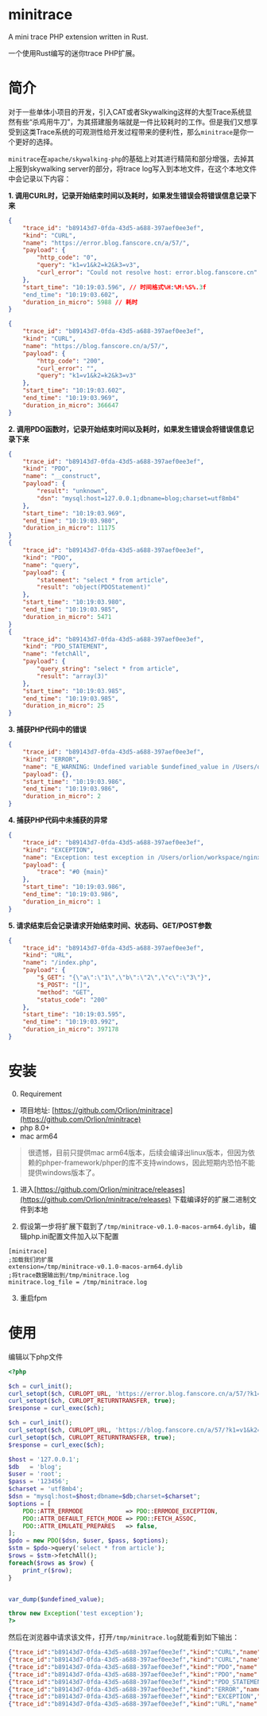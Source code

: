# minitrace

A mini trace PHP extension written in Rust.

一个使用Rust编写的迷你trace PHP扩展。

# 简介

对于一些单体小项目的开发，引入CAT或者Skywalking这样的大型Trace系统显然有些“杀鸡用牛刀”，为其搭建服务端就是一件比较耗时的工作。但是我们又想享受到这类Trace系统的可观测性给开发过程带来的便利性，那么`minitrace`是你一个更好的选择。

`minitrace`在`apache/skywalking-php`的基础上对其进行精简和部分增强，去掉其上报到skywalking server的部分，将trace log写入到本地文件，在这个本地文件中会记录以下内容：

**1. 调用CURL时，记录开始结束时间以及耗时，如果发生错误会将错误信息记录下来**
```json
{
	"trace_id": "b89143d7-0fda-43d5-a688-397aef0ee3ef",
	"kind": "CURL",
	"name": "https://error.blog.fanscore.cn/a/57/",
	"payload": {
		"http_code": "0",
		"query": "k1=v1&k2=k2&k3=v3",
		"curl_error": "Could not resolve host: error.blog.fanscore.cn"
	},
	"start_time": "10:19:03.596", // 时间格式%H:%M:%S%.3f
	"end_time": "10:19:03.602",
	"duration_in_micro": 5988 // 耗时
}

{
	"trace_id": "b89143d7-0fda-43d5-a688-397aef0ee3ef",
	"kind": "CURL",
	"name": "https://blog.fanscore.cn/a/57/",
	"payload": {
		"http_code": "200",
		"curl_error": "",
		"query": "k1=v1&k2=k2&k3=v3"
	},
	"start_time": "10:19:03.602",
	"end_time": "10:19:03.969",
	"duration_in_micro": 366647
}
```
**2. 调用PDO函数时，记录开始结束时间以及耗时，如果发生错误会将错误信息记录下来**
```json
{
	"trace_id": "b89143d7-0fda-43d5-a688-397aef0ee3ef",
	"kind": "PDO",
	"name": "__construct",
	"payload": {
		"result": "unknown",
		"dsn": "mysql:host=127.0.0.1;dbname=blog;charset=utf8mb4"
	},
	"start_time": "10:19:03.969",
	"end_time": "10:19:03.980",
	"duration_in_micro": 11175
}
{
	"trace_id": "b89143d7-0fda-43d5-a688-397aef0ee3ef",
	"kind": "PDO",
	"name": "query",
	"payload": {
		"statement": "select * from article",
		"result": "object(PDOStatement)"
	},
	"start_time": "10:19:03.980",
	"end_time": "10:19:03.985",
	"duration_in_micro": 5471
}
{
	"trace_id": "b89143d7-0fda-43d5-a688-397aef0ee3ef",
	"kind": "PDO_STATEMENT",
	"name": "fetchAll",
	"payload": {
		"query_string": "select * from article",
		"result": "array(3)"
	},
	"start_time": "10:19:03.985",
	"end_time": "10:19:03.985",
	"duration_in_micro": 25
}
```
**3. 捕获PHP代码中的错误**
```json
{
	"trace_id": "b89143d7-0fda-43d5-a688-397aef0ee3ef",
	"kind": "ERROR",
	"name": "E_WARNING: Undefined variable $undefined_value in /Users/orlion/workspace/nginx/www/ptrace/index.php on line 32",
	"payload": {},
	"start_time": "10:19:03.986",
	"end_time": "10:19:03.986",
	"duration_in_micro": 2
}
```
**4. 捕获PHP代码中未捕获的异常**
```json
{
	"trace_id": "b89143d7-0fda-43d5-a688-397aef0ee3ef",
	"kind": "EXCEPTION",
	"name": "Exception: test exception in /Users/orlion/workspace/nginx/www/ptrace/index.php on line 34",
	"payload": {
		"trace": "#0 {main}"
	},
	"start_time": "10:19:03.986",
	"end_time": "10:19:03.986",
	"duration_in_micro": 1
}
```
**5. 请求结束后会记录请求开始结束时间、状态码、GET/POST参数**
```json
{
	"trace_id": "b89143d7-0fda-43d5-a688-397aef0ee3ef",
	"kind": "URL",
	"name": "/index.php",
	"payload": {
		"$_GET": "{\"a\":\"1\",\"b\":\"2\",\"c\":\"3\"}",
		"$_POST": "[]",
		"method": "GET",
		"status_code": "200"
	},
	"start_time": "10:19:03.595",
	"end_time": "10:19:03.992",
	"duration_in_micro": 397178
}
```

# 安装
0. Requirement
* 项目地址: [https://github.com/Orlion/minitrace](https://github.com/Orlion/minitrace)
* php 8.0+
* mac arm64

> 很遗憾，目前只提供mac arm64版本，后续会编译出linux版本，但因为依赖的phper-framework/phper的库不支持windows，因此短期内恐怕不能提供windows版本了。

1. 进入[https://github.com/Orlion/minitrace/releases](https://github.com/Orlion/minitrace/releases) 下载编译好的扩展二进制文件到本地

2. 假设第一步将扩展下载到了`/tmp/minitrace-v0.1.0-macos-arm64.dylib`，编辑php.ini配置文件加入以下配置
```
[minitrace]
;加载我们的扩展
extension=/tmp/minitrace-v0.1.0-macos-arm64.dylib
;将trace数据输出到/tmp/minitrace.log
minitrace.log_file = /tmp/minitrace.log
```
3. 重启fpm

# 使用
编辑以下php文件
```PHP
<?php

$ch = curl_init();
curl_setopt($ch, CURLOPT_URL, 'https://error.blog.fanscore.cn/a/57/?k1=v1&k2=k2&k3=v3#aaa');
curl_setopt($ch, CURLOPT_RETURNTRANSFER, true);
$response = curl_exec($ch);

$ch = curl_init();
curl_setopt($ch, CURLOPT_URL, 'https://blog.fanscore.cn/a/57/?k1=v1&k2=k2&k3=v3#aaa');
curl_setopt($ch, CURLOPT_RETURNTRANSFER, true);
$response = curl_exec($ch);

$host = '127.0.0.1';
$db   = 'blog';
$user = 'root';
$pass = '123456';
$charset = 'utf8mb4';
$dsn = "mysql:host=$host;dbname=$db;charset=$charset";
$options = [
    PDO::ATTR_ERRMODE            => PDO::ERRMODE_EXCEPTION,
    PDO::ATTR_DEFAULT_FETCH_MODE => PDO::FETCH_ASSOC,
    PDO::ATTR_EMULATE_PREPARES   => false,
];
$pdo = new PDO($dsn, $user, $pass, $options);
$stm = $pdo->query('select * from article');
$rows = $stm->fetchAll();
foreach($rows as $row) {
    print_r($row);
}


var_dump($undefined_value);

throw new Exception('test exception');
?>
```
然后在浏览器中请求该文件，打开`/tmp/minitrace.log`就能看到如下输出：
```json
{"trace_id":"b89143d7-0fda-43d5-a688-397aef0ee3ef","kind":"CURL","name":"https://error.blog.fanscore.cn/a/57/","payload":{"http_code":"0","query":"k1=v1&k2=k2&k3=v3","curl_error":"Could not resolve host: error.blog.fanscore.cn"},"start_time":"10:19:03.596","end_time":"10:19:03.602","duration_in_micro":5988}
{"trace_id":"b89143d7-0fda-43d5-a688-397aef0ee3ef","kind":"CURL","name":"https://blog.fanscore.cn/a/57/","payload":{"http_code":"200","curl_error":"","query":"k1=v1&k2=k2&k3=v3"},"start_time":"10:19:03.602","end_time":"10:19:03.969","duration_in_micro":366647}
{"trace_id":"b89143d7-0fda-43d5-a688-397aef0ee3ef","kind":"PDO","name":"__construct","payload":{"result":"unknown","dsn":"mysql:host=127.0.0.1;dbname=blog;charset=utf8mb4"},"start_time":"10:19:03.969","end_time":"10:19:03.980","duration_in_micro":11175}
{"trace_id":"b89143d7-0fda-43d5-a688-397aef0ee3ef","kind":"PDO","name":"query","payload":{"statement":"select * from article","result":"object(PDOStatement)"},"start_time":"10:19:03.980","end_time":"10:19:03.985","duration_in_micro":5471}
{"trace_id":"b89143d7-0fda-43d5-a688-397aef0ee3ef","kind":"PDO_STATEMENT","name":"fetchAll","payload":{"query_string":"select * from article","result":"array(3)"},"start_time":"10:19:03.985","end_time":"10:19:03.985","duration_in_micro":25}
{"trace_id":"b89143d7-0fda-43d5-a688-397aef0ee3ef","kind":"ERROR","name":"E_WARNING: Undefined variable $undefined_value in /Users/orlion/workspace/nginx/www/ptrace/index.php on line 32","payload":{},"start_time":"10:19:03.986","end_time":"10:19:03.986","duration_in_micro":2}
{"trace_id":"b89143d7-0fda-43d5-a688-397aef0ee3ef","kind":"EXCEPTION","name":"Exception: test exception in /Users/orlion/workspace/nginx/www/ptrace/index.php on line 34","payload":{"trace":"#0 {main}"},"start_time":"10:19:03.986","end_time":"10:19:03.986","duration_in_micro":1}
{"trace_id":"b89143d7-0fda-43d5-a688-397aef0ee3ef","kind":"URL","name":"/index.php","payload":{"$_GET":"{\"a\":\"1\",\"b\":\"2\",\"c\":\"3\"}","$_POST":"[]","method":"GET","status_code":"200"},"start_time":"10:19:03.595","end_time":"10:19:03.992","duration_in_micro":397178}
```
